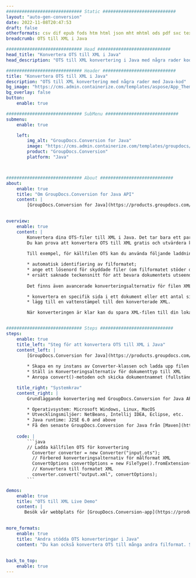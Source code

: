 ```yaml
---
############################# Static ############################
layout: "auto-gen-conversion"
date: 2022-11-08T20:47:53
draft: false
otherformats: csv dif epub fods htm html json mht mhtml ods pdf sxc tex tsv xlam xls xlsb xlsm xlsx xlt xltm xltx xml xps
breadcrumb: OTS till XML i Java

############################# Head ############################
head_title: "Konvertera OTS till XML i Java"
head_description: "OTS till XML konvertering i Java med några rader kod. Konvertera över 160 filformat med hjälp av GroupDocs dokumentkonverterings-API för Java"

############################# Header ############################
title: "Konvertera OTS till XML i Java"
description: "OTS till XML konvertering med några rader med Java-kod"
bg_image: "https://cms.admin.containerize.com/templates/aspose/App_Themes/V3/images/bg/header1.png"
bg_overlay: false
button:
    enable: true

############################# SubMenu ############################
submenu:
    enable: true

    left:
        img_alt: "GroupDocs.Conversion for Java"
        image: "https://cms.admin.containerize.com/templates/groupdocs/images/product-logos/90x90-noborder/groupdocs-conversion-java.png"
        product: "GroupDocs.Conversion"
        platform: "Java"



############################# About ############################
about:
    enable: true
    title: "Om GroupDocs.Conversion for Java API"
    content: |
        [GroupDocs.Conversion for Java](https://products.groupdocs.com/conversion/java/) är ett avancerat filformatkonverterings-API för konvertering mellan populära bild- och dokumentformat som Microsoft Office, OpenDocument, PDF, HTML, e-post, CAD. och mycket mer med bara några rader kod. Det inbyggda API:t upptäcker automatiskt formaten för originaldokumenten och erbjuder många alternativ för att anpassa de konverterade dokumenten. Tillsammans med funktionen att extrahera information från ett dokument, stöder den också cachelagring av konverteringsresultaten till den lokala disken som standard. Men alla typer av cachelagring kan stödjas genom att implementera lämpliga gränssnitt - Amazon S3, Dropbox, Google Drive, Windows Azure, Reddis eller andra.
    

overview:
    enable: true
    content: |
        Konvertera dina OTS-filer till XML i Java. Det tar bara ett par rader med Java-kod på valfri plattform, som Windows, Linux, macOS.
        Du kan prova att konvertera OTS till XML gratis och utvärdera kvaliteten på konverteringsresultaten. Tillsammans med enkla filkonverteringsskript kan du prova mer sofistikerade alternativ för att ladda källfilen OTS och lagra XML-utdata. 
        
        Till exempel, för källfilen OTS kan du använda följande laddningsalternativ:

        * automatisk identifiering av filformatet;
        * ange ett lösenord för skyddade filer (om filformatet stöder det);
        * ersätt saknade teckensnitt för att bevara dokumentets utseende.
        
        Det finns även avancerade konverteringsalternativ för filen XML:

        * konvertera en specifik sida i ett dokument eller ett antal sidor;
        * lägg till en vattenstämpel till den konverterade XML.

        När konverteringen är klar kan du spara XML-filen till din lokala filsökväg eller till tredje parts lagring såsom FTP, Amazon S3, Google Drive, Dropbox etc. Observera - för att konvertera OTS till XML behöver du inte installera någon ytterligare programvara, såsom MS Office, Open Office, Adobe Acrobat Reader etc.


############################# Steps ############################
steps:
    enable: true
    title_left: "Steg för att konvertera OTS till XML i Java"
    content_left: |
        [GroupDocs.Conversion for Java](https://products.groupdocs.com/conversion/java/) låter utvecklare enkelt konvertera OTS fil till XML med några rader kod.
        
        * Skapa en ny instans av Converter-klassen och ladda upp filen OTS med den fullständiga sökvägen
        * Ställ in Konverteringsalternativ för dokumenttyp till XML
        * Anropa convert()-metoden och skicka dokumentnamnet (fullständig sökväg) och formatet (XML) som en parameter

    title_right: "Systemkrav"
    content_right: |
        Grundläggande konvertering med GroupDocs.Conversion for Java API kan göras med bara några rader kod. Våra API:er stöds på alla större plattformar och operativsystem. Innan du kör koden nedan, se till att du har följande förutsättningar installerade på ditt system.

        * Operativsystem: Microsoft Windows, Linux, MacOS
        * Utvecklingsmiljöer: NetBeans, Intellij IDEA, Eclipse, etc.
        * Java runtime: J2SE 6.0 and above
        * Få den senaste GroupDocs.Conversion for Java från [Maven](https://repository.groupdocs.com/webapp/#/artifacts/browse/tree/General/repo/com/groupdocs/groupdocs-conversion)
         
    code: |
        ```java    
        // Ladda källfilen OTS för konvertering
          Converter converter = new Converter("input.ots");
          // Förbered konverteringsalternativ för målformat XML
          ConvertOptions convertOptions = new FileType().fromExtension("xml").getConvertOptions();
          // Konvertera till formatet XML
          converter.convert("output.xml", convertOptions);
        ```

demos:
    enable: true
    title: "OTS till XML Live Demo"
    content: |
       Besök vår webbplats för [GroupDocs.Conversion-app](https://products.groupdocs.app/conversion/family) och försök konvertera OTS till XML nu. Den kostnadsfria demon har följande fördelar
          

more_formats:
    enable: true
    title: "Andra stödda OTS konverteringar i Java"
    content: "Du kan också konvertera OTS till många andra filformat. Se listan nedan."
       
       
back_to_top:
    enable: true
---
```

